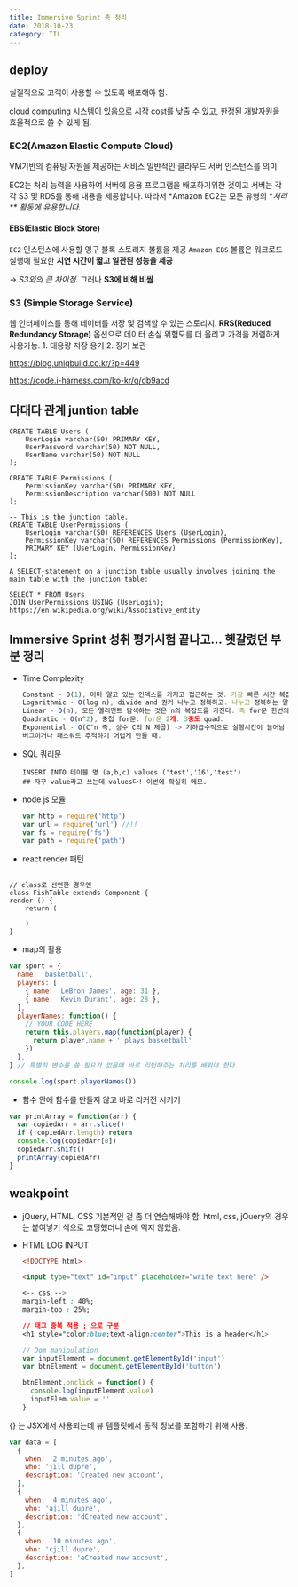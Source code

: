 ```yaml
---
title: Immersive Sprint 총 정리
date: 2018-10-23
category: TIL
---
```


## deploy

실질적으로 고객이 사용할 수 있도록 배포해야 함.

cloud computing 시스템이 있음으로 시작 cost를 낮출 수 있고, 한정된 개발자원을 효율적으로 쓸 수 있게 됨.

### EC2(Amazon Elastic Compute Cloud)

VM기반의 컴퓨팅 자원을 제공하는 서비스
일반적인 클라우드 서버 인스턴스를 의미

EC2는 처리 능력을 사용하여 서버에 응용 프로그램을 배포하기위한 것이고 서버는 각각 S3 및 RDS를 통해 내용을 제공합니다. 따라서 \*Amazon EC2는 모든 유형의 \*_처리\*\* 활동에 유용합니다._

#### **EBS(Elastic Block Store)**

`EC2` 인스턴스에 사용할 영구 블록 스토리지 볼륨을 제공
`Amazon EBS` 볼륨은 워크로드 실행에 필요한 **지연 시간이 짧고 일관된 성능을 제공**

-> _S3와의 큰 차이점_. 그러나 **S3에 비해 비쌈**.

### S3 (Simple Storage Service)

웹 인터페이스를 통해 데이터를 저장 및 검색할 수 있는 스토리지.
**RRS(Reduced Redundancy Storage)** 옵션으로 데이터 손실 위험도를 더 올리고 가격을 저렴하게 사용가능. 1. 대용량 저장 용기 2. 장기 보관

https://blog.uniqbuild.co.kr/?p=449

https://code.i-harness.com/ko-kr/q/db9acd

## 다대다 관계 juntion table

```mysql
CREATE TABLE Users (
    UserLogin varchar(50) PRIMARY KEY,
    UserPassword varchar(50) NOT NULL,
    UserName varchar(50) NOT NULL
);

CREATE TABLE Permissions (
    PermissionKey varchar(50) PRIMARY KEY,
    PermissionDescription varchar(500) NOT NULL
);

-- This is the junction table.
CREATE TABLE UserPermissions (
    UserLogin varchar(50) REFERENCES Users (UserLogin),
    PermissionKey varchar(50) REFERENCES Permissions (PermissionKey),
    PRIMARY KEY (UserLogin, PermissionKey)
);

A SELECT-statement on a junction table usually involves joining the main table with the junction table:

SELECT * FROM Users
JOIN UserPermissions USING (UserLogin);
https://en.wikipedia.org/wiki/Associative_entity

```

## Immersive Sprint 성취 평가시험 끝나고... 헷갈렸던 부분 정리

- Time Complexity

  ```javascript
  Constant - O(1), 이미 알고 있는 인덱스를 가지고 접근하는 것. 가장 빠른 시간 복잡도!
  Logarithmic - O(log n), divide and 퀀커 나누고 정복하고. 나누고 정복하는 알고리즘을 가장 실현한 것이 바이너리 서치 트리. log7은 3에 근사한다. 1/2정도로 생각하면 쉬움.
  Linear - O(n), 모든 엘리먼트 탐색하는 것은 n의 복잡도를 가진다. 즉 for문 한번의 경우.
  Quadratic - O(n^2), 중첩 for문. for문 2개. 3중도 quad.
  Exponential - O(C^n 즉, 상수 C의 N 제곱) -> 기하급수적으로 실행시간이 늘어남
  버그이거나 패스워드 추적하기 어렵게 만들 때.
  ```

* SQL 쿼리문

  ```mysql
  INSERT INTO 테이블 명 (a,b,c) values ('test','16','test')
  ## 자꾸 value라고 쓰는데 values다! 이번에 확실히 메모.
  ```

- node js 모듈

  ```javascript
  var http = require('http')
  var url = require('url') //!!
  var fs = require('fs')
  var path = require('path')
  ```

- react render 패턴

```react

// class로 선언한 경우엔
class FishTable extends Component {
render () {
    return (

    )
}
```

- map의 활용

```javascript
var sport = {
  name: 'basketball',
  players: [
    { name: 'LeBron James', age: 31 },
    { name: 'Kevin Durant', age: 28 },
  ],
  playerNames: function() {
    // YOUR CODE HERE
    return this.players.map(function(player) {
      return player.name + ' plays basketball'
    })
  },
} // 특별히 변수를 쓸 필요가 없을때 바로 리턴해주는 처리를 배워야 한다.

console.log(sport.playerNames())
```

- 함수 안에 함수를 만들지 않고 바로 리커전 시키기

```javascript
var printArray = function(arr) {
  var copiedArr = arr.slice()
  if (!copiedArr.length) return
  console.log(copiedArr[0])
  copiedArr.shift()
  printArray(copiedArr)
}
```

## weakpoint

- jQuery, HTML, CSS 기본적인 걸 좀 더 연습해봐야 함. html, css, jQuery의 경우는 붙여넣기 식으로 코딩했더니 손에 익지 않았음.

- HTML LOG INPUT

  ```html
  <!DOCTYPE html>

  <input type="text" id="input" placeholder="write text here" />
  ```

  ```css
  <-- css -->
  margin-left : 40%;
  margin-top : 25%;

  // 태그 중복 적용 ; 으로 구분
  <h1 style="color:blue;text-align:center">This is a header</h1>

  ```

  ```javascript
  // Dom manipulation
  var inputElement = document.getElementById('input')
  var btnElement = document.getElementById('button')

  btnElement.onclick = function() {
    console.log(inputElement.value)
    inputElem.value = ''
  }
  ```

{} 는 JSX에서 사용되는데 뷰 템플릿에서 동적 정보를 포함하기 위해 사용.

```javascript
var data = [
  {
    when: '2 minutes ago',
    who: 'jill dupre',
    description: 'Created new account',
  },
  {
    when: '4 minutes ago',
    who: 'ajill dupre',
    description: 'dCreated new account',
  },
  {
    when: '10 minutes ago',
    who: 'cjill dupre',
    description: 'eCreated new account',
  },
]
```
